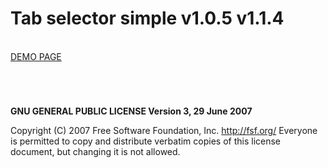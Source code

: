 # Tab selector simple v1.0.5 v1.1.4

<br />
<a href="https://zsoltkiraly.com/developments/tab-selector-simple/" target="_blank">DEMO PAGE</a>

#
<br />

<b>GNU GENERAL PUBLIC LICENSE Version 3, 29 June 2007</b>

Copyright (C) 2007 Free Software Foundation, Inc. <http://fsf.org/>
Everyone is permitted to copy and distribute verbatim copies of this license document, but changing it is not allowed.

